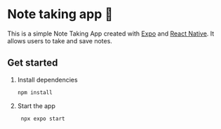 # Note taking app 👋

This is a simple Note Taking App created with [Expo](https://expo.dev) and [React Native](https://reactnative.dev/). It allows users to take and save notes.

## Get started

1. Install dependencies

   ```bash
   npm install
   ```

2. Start the app

   ```bash
    npx expo start
   ```
